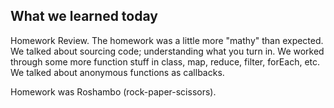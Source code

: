 ## What we learned today

Homework Review. The homework was a little more "mathy" than expected. We talked about sourcing code; understanding what you turn in.
We worked through some more function stuff in class, map, reduce, filter, forEach, etc.
We talked about anonymous functions as callbacks.

Homework was Roshambo (rock-paper-scissors).

